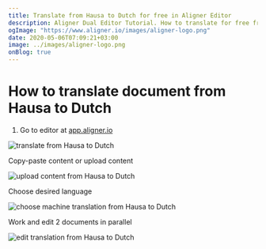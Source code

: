 ```yaml
---
title: Translate from Hausa to Dutch for free in Aligner Editor
description: Aligner Dual Editor Tutorial. How to translate for free from Hausa to Dutch. Aligner is multilingual document management platform. 
ogImage: "https://www.aligner.io/images/aligner-logo.png"
date: 2020-05-06T07:09:21+03:00
image: ../images/aligner-logo.png
onBlog: true
---
```


# How to translate document from Hausa to Dutch

1. Go to editor at [app.aligner.io](https://app.aligner.io "Aligner App web page")

![translate from Hausa to Dutch](../aligner-blank-editor.png "translate from Hausa to Dutch")

Copy-paste content or upload content

![upload content from Hausa to Dutch](../aligner-uploaded-document.png "upload content from Hausa to Dutch")

Choose desired language

![choose machine translation from Hausa to Dutch](../aligner-language-dropdown.png "choose machine translation from Hausa to Dutch")

Work and edit 2 documents in parallel

![edit translation from Hausa to Dutch](../aligner-double-sitded-editor.png "edit translation from Hausa to Dutch")

